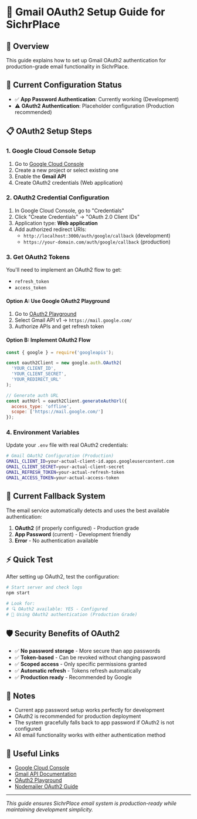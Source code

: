 # 📧 Gmail OAuth2 Setup Guide for SichrPlace

## 🎯 Overview
This guide explains how to set up Gmail OAuth2 authentication for production-grade email functionality in SichrPlace.

## 🔧 Current Configuration Status
- ✅ **App Password Authentication**: Currently working (Development)
- ⚠️ **OAuth2 Authentication**: Placeholder configuration (Production recommended)

## 📋 OAuth2 Setup Steps

### 1. Google Cloud Console Setup
1. Go to [Google Cloud Console](https://console.cloud.google.com/)
2. Create a new project or select existing one
3. Enable the **Gmail API**
4. Create OAuth2 credentials (Web application)

### 2. OAuth2 Credential Configuration
1. In Google Cloud Console, go to "Credentials"
2. Click "Create Credentials" → "OAuth 2.0 Client IDs"
3. Application type: **Web application**
4. Add authorized redirect URIs:
   - `http://localhost:3000/auth/google/callback` (development)
   - `https://your-domain.com/auth/google/callback` (production)

### 3. Get OAuth2 Tokens
You'll need to implement an OAuth2 flow to get:
- `refresh_token`
- `access_token`

#### Option A: Use Google OAuth2 Playground
1. Go to [OAuth2 Playground](https://developers.google.com/oauthplayground/)
2. Select Gmail API v1 → `https://mail.google.com/`
3. Authorize APIs and get refresh token

#### Option B: Implement OAuth2 Flow
```javascript
const { google } = require('googleapis');

const oauth2Client = new google.auth.OAuth2(
  'YOUR_CLIENT_ID',
  'YOUR_CLIENT_SECRET',
  'YOUR_REDIRECT_URL'
);

// Generate auth URL
const authUrl = oauth2Client.generateAuthUrl({
  access_type: 'offline',
  scope: ['https://mail.google.com/']
});
```

### 4. Environment Variables
Update your `.env` file with real OAuth2 credentials:

```bash
# Gmail OAuth2 Configuration (Production)
GMAIL_CLIENT_ID=your-actual-client-id.apps.googleusercontent.com
GMAIL_CLIENT_SECRET=your-actual-client-secret
GMAIL_REFRESH_TOKEN=your-actual-refresh-token
GMAIL_ACCESS_TOKEN=your-actual-access-token
```

## 🔄 Current Fallback System

The email service automatically detects and uses the best available authentication:

1. **OAuth2** (if properly configured) - Production grade
2. **App Password** (current) - Development friendly
3. **Error** - No authentication available

## ⚡ Quick Test

After setting up OAuth2, test the configuration:

```bash
# Start server and check logs
npm start

# Look for:
# 🔍 OAuth2 available: YES - Configured
# 🔐 Using OAuth2 authentication (Production Grade)
```

## 🛡️ Security Benefits of OAuth2

- ✅ **No password storage** - More secure than app passwords
- ✅ **Token-based** - Can be revoked without changing password  
- ✅ **Scoped access** - Only specific permissions granted
- ✅ **Automatic refresh** - Tokens refresh automatically
- ✅ **Production ready** - Recommended by Google

## 📝 Notes

- Current app password setup works perfectly for development
- OAuth2 is recommended for production deployment
- The system gracefully falls back to app password if OAuth2 is not configured
- All email functionality works with either authentication method

## 🔗 Useful Links

- [Google Cloud Console](https://console.cloud.google.com/)
- [Gmail API Documentation](https://developers.google.com/gmail/api)
- [OAuth2 Playground](https://developers.google.com/oauthplayground/)
- [Nodemailer OAuth2 Guide](https://nodemailer.com/smtp/oauth2/)

---

*This guide ensures SichrPlace email system is production-ready while maintaining development simplicity.*
